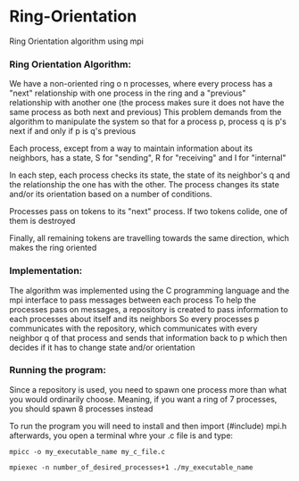 # Ring-Orientation
Ring Orientation algorithm using mpi

<h3>Ring Orientation Algorithm:</h3>
  We have a non-oriented ring o n processes, where every process has a "next" relationship with one process in the ring and a "previous"     relationship with another one (the process makes sure it does not have the same process as both next and previous)
  This problem demands from the algorithm to manipulate the system so that for a process p, process q is p's next if and only if p is q's   previous
  
  Each process, except from a way to maintain information about its neighbors, has a state, S for "sending", R for "receiving" and I for     "internal"
  
  In each step, each process checks its state, the state of its neighbor's q and the relationship the one has with the other. The process   changes its state and/or its orientation based on a number of conditions.
  
  Processes pass on tokens to its "next" process. If two tokens colide, one of them is destroyed
  
  Finally, all remaining tokens are travelling towards the same direction, which makes the ring oriented
  
<h3>Implementation:</h3>
  The algorithm was implemented using the C programming language and the mpi interface to pass messages between each process
  To help the processes pass on messages, a repository is created to pass information to each processes about
  itself and its neighbors
  So every processes p communicates with the repository, which communicates with every neighbor q of that process and sends that             information back to p which then decides if it has to change state and/or orientation
  
<h3>Running the program:</h3>
  Since a repository is used, you need to spawn one process more than what you would ordinarily choose.
  Meaning, if you want a ring of 7 processes, you should spawn 8 processes instead
  
  To run the program you will need to install and then import (#include) mpi.h
  afterwards, you open a terminal whre your .c file is and type:
  
  ```mpicc -o my_executable_name my_c_file.c```
  
  ```mpiexec -n number_of_desired_processes+1 ./my_executable_name```
